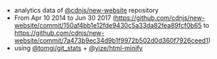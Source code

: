  - analytics data of [@cdnjs/new-website](https://github.com/cdnjs/new-website) repository
  - From Apr 10 2014 to Jun 30 2017 (https://github.com/cdnjs/new-website/commit/150af4bb1e12fde9430c5a33da82fea89fcf0b65 to https://github.com/cdnjs/new-website/commit/7a473b9ec34d9b1f9972b502d0d360f7926ceed1)
 - using [@tomgi/git_stats](https://github.com/tomgi/git_stats) + [@yize/html-minify](https://github.com/yize/html-minify)
